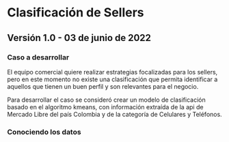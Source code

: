 # Clasificación de Sellers
## Versión 1.0 - 03 de junio de 2022

### Caso a desarrollar
El equipo comercial quiere realizar estrategias focalizadas para los sellers, pero en este momento no existe una clasificación que permita identificar a aquellos que tienen un buen perfil y son relevantes para el negocio. 

Para desarrollar el caso se consideró crear un modelo de clasificación basado en el algoritmo kmeans, con información extraída de la api de Mercado Libre del país Colombia y de la categoría de Celulares y Teléfonos.

### Conociendo los datos







